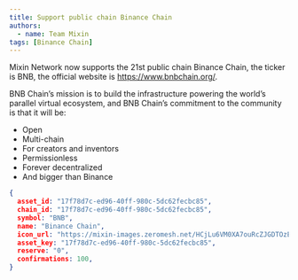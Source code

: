 ```yaml
---
title: Support public chain Binance Chain
authors:  
  - name: Team Mixin
tags: [Binance Chain]
---
```


Mixin Network now supports the 21st public chain Binance Chain, the ticker is BNB, the official website is <https://www.bnbchain.org/>.

BNB Chain’s mission is to build the infrastructure powering the world’s parallel virtual ecosystem, and BNB Chain’s commitment to the community is that it will be:
* Open
* Multi-chain
* For creators and inventors
* Permissionless
* Forever decentralized
* And bigger than Binance

```json
{
  asset_id: "17f78d7c-ed96-40ff-980c-5dc62fecbc85",
  chain_id: "17f78d7c-ed96-40ff-980c-5dc62fecbc85",
  symbol: "BNB",
  name: "Binance Chain",
  icon_url: "https://mixin-images.zeromesh.net/HCjLu6VM0XA7ouRcZJGDTOzE7zoXaA8LgESw075VW5teZ27AGUgyGrc4jnzuK5LtgT5HJQDSNSOImnU3IcUsBLoF=s128";;,
  asset_key: "17f78d7c-ed96-40ff-980c-5dc62fecbc85",
  reserve: "0",
  confirmations: 100,
}
```
